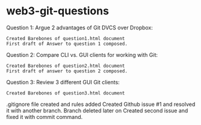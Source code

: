 # web3-git-questions

Question 1:
Argue 2 advantages of Git DVCS over Dropbox:

	Created Barebones of question1.html document
	First draft of Answer to question 1 composed.
Question 2:
Compare CLI vs. GUI clients for working with Git:

	Created Barebones of question2.html document
	First draft of answer to question 2 composed.
Question 3:
Review 3 different GUI Git clients:

	Created Barebones of question3.html document
	
.gitignore file created and rules added
Created Github issue #1 and resolved it with another branch. Branch deleted later on
Created second issue and fixed it with commit command.
